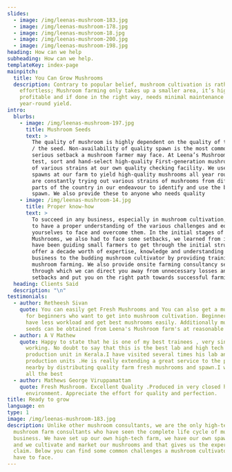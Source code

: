 ```yaml
---
slides:
  - image: /img/leenas-mushroom-183.jpg
  - image: /img/leenas-mushroom-178.jpg
  - image: /img/leenas-mushroom-18.jpg
  - image: /img/leenas-mushroom-200.jpg
  - image: /img/leenas-mushroom-198.jpg
heading: How can we help
subheading: How can we help.
templateKey: index-page
mainpitch:
  title: You Can Grow Mushrooms
  description: Contrary to popular belief, mushroom cultivation is rather
    effortless; Mushroom farming only takes up a smaller area, it’s highly
    profitable and if done in the right way, needs minimal maintenance for
    year-round yield.
intro:
  blurbs:
    - image: /img/leenas-mushroom-197.jpg
      title: Mushroom Seeds
      text: >
        The quality of mushroom is highly dependent on the quality of the spawn
        / the seed. Non-availability of quality spawn is the most common and
        serious setback a mushroom farmer may face. At Leena’s Mushrooms, we
        test, sort and hand-select high-quality First-generation mushroom spawns
        of various strains at our own quality checking facility. We use these
        spawns at our farm to yield high-quality mushrooms all year round. We
        are constantly trying out various strains of mushrooms from different
        parts of the country in our endeavour to identify and use the best
        spawn. We also provide these to anyone who needs quality 
    - image: /img/leenas-mushroom-14.jpg
      title: Proper know-how
      text: >
        To succeed in any business, especially in mushroom cultivation, you need
        to have a proper understanding of the various challenges and equip
        yourselves to face and overcome them. In the initial stages of Leena’s
        Mushrooms, we also had to face some setbacks, we learned from it and we
        have been guiding small farmers to get through the initial struggle. We
        offer a decade worth of expertise, knowledge and understanding of the
        business to the budding mushroom cultivator by providing training on
        mushroom farming. We also provide onsite farming consultancy services
        through which we can direct you away from unnecessary losses and
        setbacks and put you on the right path towards successful farming. 
  heading: Clients Said
  description: "\n"
testimonials:
  - author: Retheesh Sivan
    quote: You can easily get Fresh Mushrooms and You can also get a mushroom bed
      for beginners who want to get into mushroom cultivation. Beginners will
      have less workload and get best mushrooms easily. Additionally mushroom
      seeds can be obtained from Leena's Mushroom farm's at reasonable rates
  - author: A V Mathew
    quote: Happy to state that he is one of my best trainees , very sincere and hard
      working. No doubt to say that this is the best lab and high tech mushroom
      production unit in Kerala.I have visited several times his lab and
      production units .He is really extending a great service to the people
      nearby by distributing quality farm fresh mushrooms and spawn.I wish him
      all the best
  - author: Mathews George Viruppamattam
    quote: Fresh Mushroom. Excellent Quality .Produced in very closed hygiene
      environment. Appreciate the effort for quality and perfection.
title: Ready to grow
language: en
type: 1
image: /img/leenas-mushroom-183.jpg
description: Unlike other mushroom consultants, we are the only high-tech
  mushroom farm consultants who have seen the complete life cycle of mushroom
  business. We have set up our own high-tech farm, we have our own spawn lab,
  and we cultivate and market our mushrooms and that gives us the expertise we
  claim. Below you can find some common challenges a mushroom cultivator may
  have to face.
---
```

